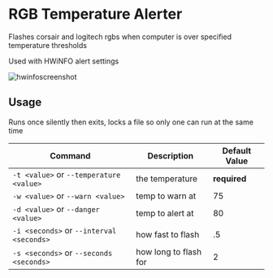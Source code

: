 # RGB Temperature Alerter
Flashes corsair and logitech rgbs when computer is over specified temperature thresholds 

Used with HWiNFO alert settings

![hwinfoscreenshot][]

[hwinfoscreenshot]: https://raw.githubusercontent.com/watermelonpizza/rgbtempalerter/master/assets/HWiNFO64_screenshot.png?sanitize=true

## Usage
Runs once silently then exits, locks a file so only one can run at the same time

| Command                                 | Description           | Default Value  |
| ----------------------------------------| ----------------------| ---------------|
| `-t <value>` or `--temperature <value>` | the temperature       | **required**   |
| `-w <value>` or `--warn <value>`        | temp to warn at       | 75             |
| `-d <value>` or `--danger <value>`      | temp to alert at      | 80             |
| `-i <seconds>` or `--interval <seconds>`| how fast to flash     | .5             |
| `-s <seconds>` or `--seconds <seconds>` | how long to flash for | 2              |